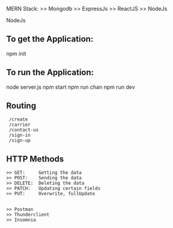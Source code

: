 MERN Stack:
    >> Mongodb
    >> ExpressJs
    >> ReactJS
    >> NodeJs

NodeJs

## To get the Application:
npm init

## To run the Application:
node server.js
npm start
npm run chan
npm run dev

## Routing
     /create
     /carrier
     /contact-us
     /sign-in
     /sign-up

## HTTP Methods
    >> GET:     Getting the data
    >> POST:    Sending the data
    >> DELETE:  Deleting the data
    >> PATCH:   Updating certain fields
    >> PUT:     Overwrite, fullUpdate


    >> Postman
    >> Thunderclient
    >> Insomnia